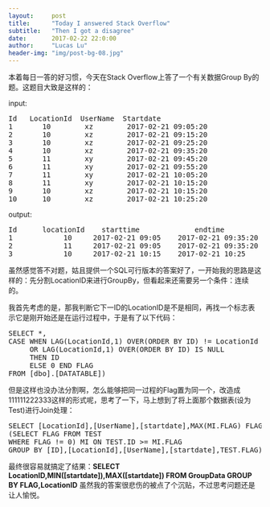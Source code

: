 ```yaml
---
layout:     post
title:      "Today I answered Stack Overflow"
subtitle:   "Then I got a disagree"
date:       2017-02-22 22:0:00
author:     "Lucas Lu"
header-img: "img/post-bg-08.jpg"
---
```


<p>本着每日一答的好习惯，今天在Stack Overflow上答了一个有关数据Group By的题。这题目大致是这样的：</p>

<p>input:</p>

<pre>
Id   LocationId  UserName  Startdate
1       10        xz        2017-02-21 09:05:20
2       10        xz        2017-02-21 09:15:20
3       10        xz        2017-02-21 09:25:20
4       10        xz        2017-02-21 09:35:20
5       11        xy        2017-02-21 09:45:20
6       11        xy        2017-02-21 09:55:20
7       11        xy        2017-02-21 10:05:20
8       11        xy        2017-02-21 10:15:20
9       10        xz        2017-02-21 10:15:20
10      10        xz        2017-02-21 10:25:20
</pre>

<p>output:</p>

<pre>
Id      locationId    starttime             endtime   
1            10     2017-02-21 09:05    2017-02-21 09:35:20            
2            11     2017-02-21 09:05    2017-02-21 09:35:20  
3            10     2017-02-21 10:15    2017-02-21 10:25     
</pre>

<p>虽然感觉答不对题，姑且提供一个SQL可行版本的答案好了，一开始我的思路是这样的：先分割LocationID来进行GroupBy，但看起来还需要另一个条件：连续的。</p>

<p>我首先考虑的是，那我判断它下一ID的LocationID是不是相同，再找一个标志表示它是刚开始还是在运行过程中，于是有了以下代码：</p>

<pre>
SELECT *,
CASE WHEN LAG(LocationId,1) OVER(ORDER BY ID) != LocationId 
     OR LAG(LocationId,1) OVER(ORDER BY ID) IS NULL
     THEN ID
     ELSE 0 END FLAG
FROM [dbo].[DATATABLE])
</pre>

<p>但是这样也没办法分割啊，怎么能够把同一过程的Flag置为同一个，改造成111111222333这样的形式呢，思考了一下，马上想到了将上面那个数据表(设为Test)进行Join处理：</p>
<pre>
SELECT [LocationId],[UserName],[startdate],MAX(MI.FLAG) FLAG FROM TEST JOIN
(SELECT FLAG FROM TEST
WHERE FLAG != 0) MI ON TEST.ID >= MI.FLAG
GROUP BY [ID],[LocationId],[UserName],[startdate],TEST.FLAG)
</pre>

<p>最终很容易就搞定了结果：<strong>SELECT LocationID,MIN([startdate]),MAX([startdate]) FROM GroupData GROUP BY FLAG,LocationID</strong>
虽然我的答案很悲伤的被点了个沉贴，不过思考问题还是让人愉悦。</p>
